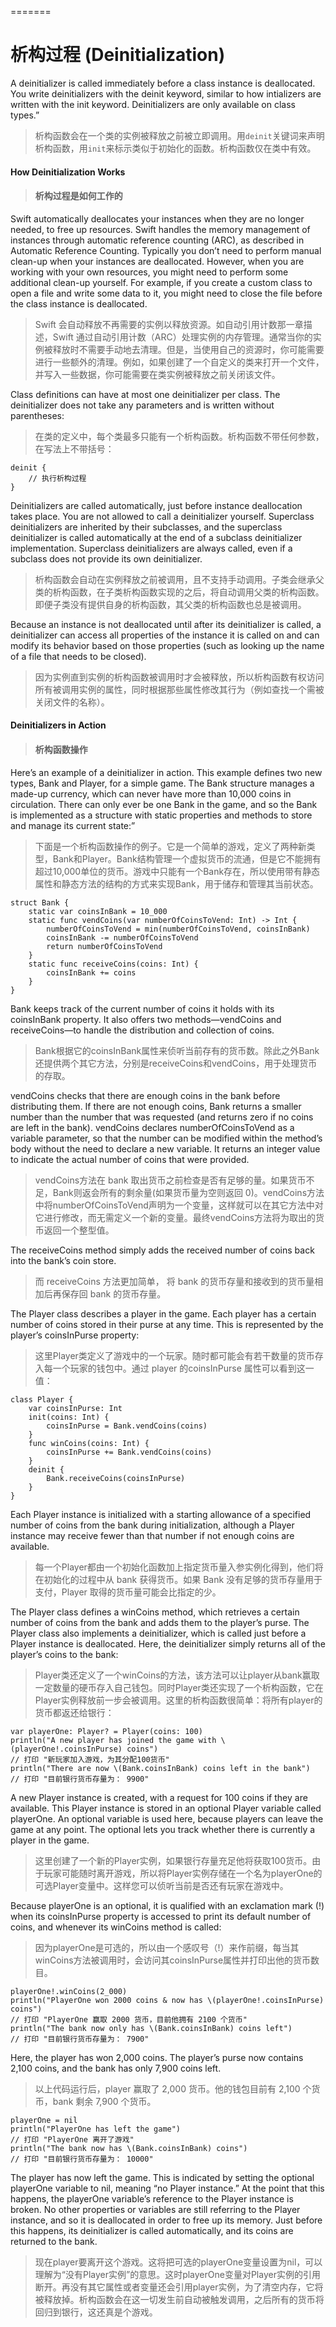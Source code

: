 =======
# 析构过程 (Deinitialization)

A deinitializer is called immediately before a class instance is deallocated. You write deinitializers with the deinit keyword, similar to how intializers are written with the init keyword. Deinitializers are only available on class types.”

> 析构函数会在一个类的实例被释放之前被立即调用。用`deinit`关键词来声明析构函数，用`init`来标示类似于初始化的函数。析构函数仅在类中有效。

#### How Deinitialization Works

> ####  析构过程是如何工作的

Swift automatically deallocates your instances when they are no longer needed, to free up resources. Swift handles the memory management of instances through automatic reference counting (ARC), as described in Automatic Reference Counting. Typically you don’t need to perform manual clean-up when your instances are deallocated. However, when you are working with your own resources, you might need to perform some additional clean-up yourself. For example, if you create a custom class to open a file and write some data to it, you might need to close the file before the class instance is deallocated.

> Swift 会自动释放不再需要的实例以释放资源。如自动引用计数那一章描述，Swift 通过自动引用计数（ARC）处理实例的内存管理。通常当你的实例被释放时不需要手动地去清理。但是，当使用自己的资源时，你可能需要进行一些额外的清理。例如，如果创建了一个自定义的类来打开一个文件，并写入一些数据，你可能需要在类实例被释放之前关闭该文件。


Class definitions can have at most one deinitializer per class. The deinitializer does not take any parameters and is written without parentheses:

> 在类的定义中，每个类最多只能有一个析构函数。析构函数不带任何参数，在写法上不带括号：

````
deinit {
    // 执行析构过程
}
````


Deinitializers are called automatically, just before instance deallocation takes place. You are not allowed to call a deinitializer yourself. Superclass deinitializers are inherited by their subclasses, and the superclass deinitializer is called automatically at the end of a subclass deinitializer implementation. Superclass deinitializers are always called, even if a subclass does not provide its own deinitializer.


> 析构函数会自动在实例释放之前被调用，且不支持手动调用。子类会继承父类的析构函数，在子类析构函数实现的之后，将自动调用父类的析构函数。即便子类没有提供自身的析构函数，其父类的析构函数也总是被调用。


Because an instance is not deallocated until after its deinitializer is called, a deinitializer can access all properties of the instance it is called on and can modify its behavior based on those properties (such as looking up the name of a file that needs to be closed).

> 因为实例直到实例的析构函数被调用时才会被释放，所以析构函数有权访问所有被调用实例的属性，同时根据那些属性修改其行为（例如查找一个需被关闭文件的名称）。



#### Deinitializers in Action

> #### 析构函数操作


Here’s an example of a deinitializer in action. This example defines two new types, Bank and Player, for a simple game. The Bank structure manages a made-up currency, which can never have more than 10,000 coins in circulation. There can only ever be one Bank in the game, and so the Bank is implemented as a structure with static properties and methods to store and manage its current state:”

> 下面是一个析构函数操作的例子。它是一个简单的游戏，定义了两种新类型，Bank和Player。Bank结构管理一个虚拟货币的流通，但是它不能拥有超过10,000单位的货币。游戏中只能有一个Bank存在，所以使用带有静态属性和静态方法的结构的方式来实现Bank，用于储存和管理其当前状态。


````
struct Bank {
    static var coinsInBank = 10_000
    static func vendCoins(var numberOfCoinsToVend: Int) -> Int {
        numberOfCoinsToVend = min(numberOfCoinsToVend, coinsInBank)
        coinsInBank -= numberOfCoinsToVend
        return numberOfCoinsToVend
    }
    static func receiveCoins(coins: Int) {
        coinsInBank += coins
    }
}
````


Bank keeps track of the current number of coins it holds with its coinsInBank property. It also offers two methods—vendCoins and receiveCoins—to handle the distribution and collection of coins.

> Bank根据它的coinsInBank属性来侦听当前存有的货币数。除此之外Bank还提供两个其它方法，分别是receiveCoins和vendCoins，用于处理货币的存取。



vendCoins checks that there are enough coins in the bank before distributing them. If there are not enough coins, Bank returns a smaller number than the number that was requested (and returns zero if no coins are left in the bank). vendCoins declares numberOfCoinsToVend as a variable parameter, so that the number can be modified within the method’s body without the need to declare a new variable. It returns an integer value to indicate the actual number of coins that were provided.

> vendCoins方法在 bank 取出货币之前检查是否有足够的量。如果货币不足，Bank则返会所有的剩余量(如果货币量为空则返回 0)。vendCoins方法中将numberOfCoinsToVend声明为一个变量，这样就可以在其它方法中对它进行修改，而无需定义一个新的变量。最终vendCoins方法将为取出的货币返回一个整型值。



The receiveCoins method simply adds the received number of coins back into the bank’s coin store.

> 而 receiveCoins 方法更加简单， 将 bank 的货币存量和接收到的货币量相加后再保存回 bank 的货币存量。



The Player class describes a player in the game. Each player has a certain number of coins stored in their purse at any time. This is represented by the player’s coinsInPurse property:

> 这里Player类定义了游戏中的一个玩家。随时都可能会有若干数量的货币存入每一个玩家的钱包中。通过 player 的coinsInPurse 属性可以看到这一值：



````
class Player {
    var coinsInPurse: Int
    init(coins: Int) {
        coinsInPurse = Bank.vendCoins(coins)
    }
    func winCoins(coins: Int) {
        coinsInPurse += Bank.vendCoins(coins)
    }
    deinit {
        Bank.receiveCoins(coinsInPurse)
    }
}
````

Each Player instance is initialized with a starting allowance of a specified number of coins from the bank during initialization, although a Player instance may receive fewer than that number if not enough coins are available.

> 每一个Player都由一个初始化函数加上指定货币量入参实例化得到，他们将在初始化的过程中从 bank 获得货币。如果 Bank 没有足够的货币存量用于支付，Player 取得的货币量可能会比指定的少。



The Player class defines a winCoins method, which retrieves a certain number of coins from the bank and adds them to the player’s purse. The Player class also implements a deinitializer, which is called just before a Player instance is deallocated. Here, the deinitializer simply returns all of the player’s coins to the bank:

> Player类还定义了一个winCoins的方法，该方法可以让player从bank赢取一定数量的硬币存入自己钱包。同时Player类还实现了一个析构函数，它在Player实例释放前一步会被调用。这里的析构函数很简单：将所有player的货币都返还给银行：




````
var playerOne: Player? = Player(coins: 100)
println("A new player has joined the game with \(playerOne!.coinsInPurse) coins")
// 打印 "新玩家加入游戏，为其分配100货币"
println("There are now \(Bank.coinsInBank) coins left in the bank")
// 打印 "目前银行货币存量为： 9900"
````


A new Player instance is created, with a request for 100 coins if they are available. This Player instance is stored in an optional Player variable called playerOne. An optional variable is used here, because players can leave the game at any point. The optional lets you track whether there is currently a player in the game.

> 这里创建了一个新的Player实例，如果银行存量充足他将获取100货币。由于玩家可能随时离开游戏，所以将Player实例存储在一个名为playerOne的可选Player变量中。这样您可以侦听当前是否还有玩家在游戏中。





Because playerOne is an optional, it is qualified with an exclamation mark (!) when its coinsInPurse property is accessed to print its default number of coins, and whenever its winCoins method is called:

> 因为playerOne是可选的，所以由一个感叹号（!）来作前缀，每当其winCoins方法被调用时，会访问其coinsInPurse属性并打印出他的货币数目。





````
playerOne!.winCoins(2_000)
println("PlayerOne won 2000 coins & now has \(playerOne!.coinsInPurse) coins")
// 打印 "PlayerOne 赢取 2000 货币，目前他拥有 2100 个货币"
println("The bank now only has \(Bank.coinsInBank) coins left")
// 打印 "目前银行货币存量为： 7900"
````




Here, the player has won 2,000 coins. The player’s purse now contains 2,100 coins, and the bank has only 7,900 coins left.

> 以上代码运行后，player 赢取了 2,000 货币。他的钱包目前有 2,100 个货币，bank 剩余 7,900 个货币。



````
playerOne = nil
println("PlayerOne has left the game")
// 打印 "PlayerOne 离开了游戏"
println("The bank now has \(Bank.coinsInBank) coins")
// 打印 "目前银行货币存量为： 10000"
````


The player has now left the game. This is indicated by setting the optional playerOne variable to nil, meaning “no Player instance.” At the point that this happens, the playerOne variable’s reference to the Player instance is broken. No other properties or variables are still referring to the Player instance, and so it is deallocated in order to free up its memory. Just before this happens, its deinitializer is called automatically, and its coins are returned to the bank.

> 现在player要离开这个游戏。这将把可选的playerOne变量设置为nil，可以理解为“没有Player实例”的意思。这时playerOne变量对Player实例的引用断开。再没有其它属性或者变量还会引用player实例，为了清空内存，它将被释放掉。析构函数会在这一切发生前自动被触发调用，之后所有的货币将回归到银行，这还真是个游戏。
